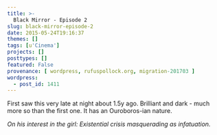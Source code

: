 ```yaml
---
title: >-
  Black Mirror - Episode 2
slug: black-mirror-episode-2
date: 2015-05-24T19:16:37
themes: []
tags: [u'Cinema']
projects: []
posttypes: []
featured: False
provenance: [ wordpress, rufuspollock.org, migration-201703 ]
wordpress:
  - post_id: 1411
---
```


First saw this very late at night about 1.5y ago. Brilliant and dark - much more so than the first one. It has an Ouroboros-ian nature.

*On his interest in the girl: Existential crisis masquerading as infatuation.*

